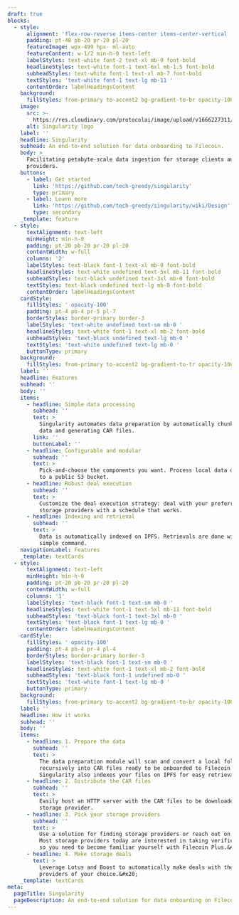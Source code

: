 ```yaml
---
draft: true
blocks:
  - style:
      alignment: 'flex-row-reverse items-center items-center-vertical '
      padding: pt-48 pb-20 pr-20 pl-20
      featureImage: wpx-499 hpx- ml-auto
      featureContent: w-1/2 min-h-0 text-left
      labelStyles: text-white font-2 text-xl mb-0 font-bold
      headlineStyles: text-white font-1 text-6xl mb-1.5 font-bold
      subheadStyles: text-white font-1 text-xl mb-7 font-bold
      textStyles: 'text-white font-1 text-lg mb-11 '
      contentOrder: labelHeadingsContent
    background:
      fillStyles: from-primary to-accent2 bg-gradient-to-br opacity-100
    image:
      src: >-
        https://res.cloudinary.com/protocolai/image/upload/v1666227311/ICON_COLOR_djhirl.svg
      alt: Singularity logo
    label: ''
    headline: Singularity
    subhead: An end-to-end solution for data onboarding to Filecoin.
    body: >
      Facilitating petabyte-scale data ingestion for storage clients and
      providers.
    buttons:
      - label: Get started
        link: 'https://github.com/tech-greedy/singularity'
        type: primary
      - label: Learn more
        link: 'https://github.com/tech-greedy/singularity/wiki/Design'
        type: secondary
    _template: feature
  - style:
      textAlignment: text-left
      minHeight: min-h-0
      padding: pt-20 pb-20 pr-20 pl-20
      contentWidth: w-full
      columns: '2'
      labelStyles: text-black font-1 text-xl mb-0 font-bold
      headlineStyles: text-white undefined text-5xl mb-11 font-bold
      subheadStyles: text-black undefined text-3xl mb-0 font-bold
      textStyles: text-black undefined text-lg mb-0 font-bold
      contentOrder: labelHeadingsContent
    cardStyle:
      fillStyles: ' opacity-100'
      padding: pt-4 pb-4 pr-5 pl-7
      borderStyles: border-primary border-3
      labelStyles: 'text-white undefined text-sm mb-0 '
      headlineStyles: text-white font-1 text-xl mb-2 font-bold
      subheadStyles: 'text-black undefined text-lg mb-0 '
      textStyles: 'text-white undefined text-lg mb-0 '
      buttonType: primary
    background:
      fillStyles: from-primary to-accent2 bg-gradient-to-tr opacity-100
    label: ''
    headline: Features
    subhead: ''
    body: ''
    items:
      - headline: Simple data processing
        subhead: ''
        text: >
          Singularity automates data preparation by automatically chunking your
          data and generating CAR files.
        link: ''
        buttonLabel: ''
      - headline: Configurable and modular
        subhead: ''
        text: >
          Pick-and-choose the components you want. Process local data or point
          to a public S3 bucket.
      - headline: Robust deal execution
        subhead: ''
        text: >
          Customize the deal execution strategy: deal with your preferred
          storage providers with a schedule that works.
      - headline: Indexing and retrieval
        subhead: ''
        text: >
          Data is automatically indexed on IPFS. Retrievals are done with a
          simple command.
    navigationLabel: Features
    _template: textCards
  - style:
      textAlignment: text-left
      minHeight: min-h-0
      padding: pt-20 pb-20 pr-20 pl-20
      contentWidth: w-full
      columns: '1'
      labelStyles: 'text-black font-1 text-sm mb-0 '
      headlineStyles: text-white font-1 text-5xl mb-11 font-bold
      subheadStyles: 'text-black font-1 text-3xl mb-0 '
      textStyles: 'text-black font-1 text-lg mb-0 '
      contentOrder: labelHeadingsContent
    cardStyle:
      fillStyles: ' opacity-100'
      padding: pt-4 pb-4 pr-4 pl-4
      borderStyles: border-primary border-3
      labelStyles: 'text-black font-1 text-sm mb-0 '
      headlineStyles: text-white font-1 text-xl mb-2 font-bold
      subheadStyles: 'text-black font-1 undefined mb-0 '
      textStyles: 'text-white font-1 text-lg mb-0 '
      buttonType: primary
    background:
      fillStyles: from-primary to-accent2 bg-gradient-to-br opacity-100
    label: ''
    headline: How it works
    subhead: ''
    body: ''
    items:
      - headline: 1. Prepare the data
        subhead: ''
        text: >
          The data preparation module will scan and convert a local folder
          recursively into CAR files ready to be onboarded to Filecoin Network.
          Singularity also indexes your files on IPFS for easy retrieval.
      - headline: 2. Distribute the CAR files
        subhead: ''
        text: >
          Easily host an HTTP server with the CAR files to be downloaded by the
          storage provider.
      - headline: 3. Pick your storage providers
        subhead: ''
        text: >
          Use a solution for finding storage providers or reach out on Slack.
          Most storage providers today are interested in taking verified deals,
          so you need to become familiar yourself with Filecoin Plus.&#x20;
      - headline: 4. Make storage deals
        text: >
          Leverage Lotus and Boost to automatically make deals with the storage
          providers of your choice.&#x20;
    _template: textCards
meta:
  pageTitle: Singularity
  pageDescription: An end-to-end solution for data onboarding on Filecoin
---
```


